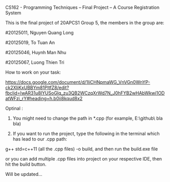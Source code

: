 CS162 - Programming Techniques – Final Project – A Course Registration System

This is the final project of 20APCS1 Group 5, the members in the group are:

#20125011, Nguyen Quang Long
 
#20125019, To Tuan An

#20125046, Huynh Man Nhu

#20125067, Luong Thien Tri

How to work on your task:

https://docs.google.com/document/d/1liCHNpmaWG_VnVGn0WnYP-ck2XIiKxUBBYm81PltfZ8/edit?fbclid=IwAR31u8IYUSoGlq_zu3QB2WCzqXrWd7N_J0hFYB2wHAbWkwi1ODatWFzi_rY#heading=h.b0ii8kqud8x2

Optinal : 

1. You might need to change the path in \*.cpp (for example, E:\\github\\ bla bla)

2. If you want to run the project, type the following in the terminal which has lead to our .cpp path:

g++ std=c++11 (all the .cpp files) -o build, and then run the build.exe file

or you can add multiple .cpp files into project on your respective IDE, then hit the build button.

Will be updated...

 
